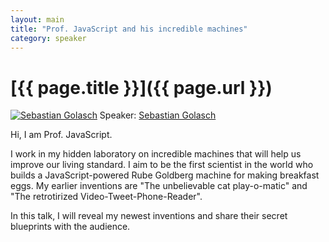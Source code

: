 ```yaml
---
layout: main
title: "Prof. JavaScript and his incredible machines"
category: speaker
---
```


# [{{ page.title }}]({{ page.url }})

<a href="http://asciidisco.com"><img src="/images/sebastian-golasch.jpeg" class="speaker" alt="Sebastian Golasch"></a>
Speaker: <a href="http://asciidisco.com">Sebastian Golasch</a>

Hi, I am Prof. JavaScript.

I work in my hidden laboratory on incredible machines that will help us improve our living standard. I aim to be the first scientist in the world who builds a JavaScript-powered Rube Goldberg machine for making breakfast eggs. My earlier inventions are "The unbelievable cat play-o-matic" and "The retrotirized Video-Tweet-Phone-Reader".

In this talk, I will reveal my newest inventions and share their secret blueprints with the audience.

